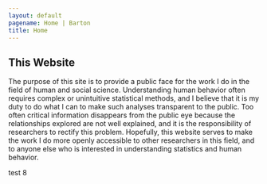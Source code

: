 ```yaml
---
layout: default
pagename: Home | Barton
title: Home
---
```


## This Website

The purpose of this site is to provide a public face for the work I do in the field of human and social science. Understanding human behavior often requires complex or unintuitive statistical methods, and I believe that it is my duty to do what I can to make such analyses transparent to the public. Too often critical information disappears from the public eye because the relationships explored are not well explained, and it is the responsibility of researchers to rectify this problem. Hopefully, this website serves to make the work I do more openly accessible to other researchers in this field, and to anyone else who is interested in understanding statistics and human behavior.

test 8
